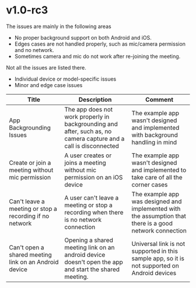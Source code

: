 # v1.0-rc3

The issues are mainly in the following areas

* No proper background support on both Android and iOS.
* Edges cases are not handled properly, such as mic/camera permission and no network.
* Sometimes camera and mic do not work after re-joining the meeting.

Not all the issues are listed there.

* Individual device or model-specific issues
* Minor and edge case issues

| **Title**                                               | **Description**                                                                                                   | **Comment**                                                                                              |
|---------------------------------------------------------|-------------------------------------------------------------------------------------------------------------------|----------------------------------------------------------------------------------------------------------|
| App Backgrounding Issues                                | The app does not work properly in backgrounding and after, such as, no camera capture and a call is disconnected | The example app wasn't designed and implemented with background handling in mind                         |
| Create or join a meeting without mic permission         | A user creates or joins a meeting without mic permission on an iOS device                                         | The example app wasn't designed and implemented to take care of all the corner cases                     |
| Can't leave a meeting or stop a recording if no network | A user can't leave a meeting or stop a recording when there is no network connection                              | The example app was designed and implemented with the assumption that there is a good network connection |
| Can't open a shared meeting link on an Android device   | Opening a shared meeting link on an android device doesn't open the app and start the shared meeting.             | Universal link is not supported in this sample app, so it is not supported on Android devices            |
